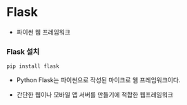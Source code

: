 # Flask
* 파이썬 웹 프레임워크

### Flask 설치 
```
pip install flask
```
* Python Flask는 파이썬으로 작성된 마이크로 웹 프레임워크이다.
- 간단한 웹이나 모바일 앱 서버를 만들기에 적합한 웹프레임워크

